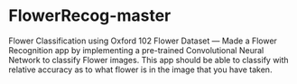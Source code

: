 # FlowerRecog-master

Flower Classification using Oxford 102 Flower Dataset — Made a Flower Recognition app by implementing a pre-trained
Convolutional Neural Network to classify Flower images. This app should be able to classify with relative accuracy as to what flower is in the image that you have taken.
